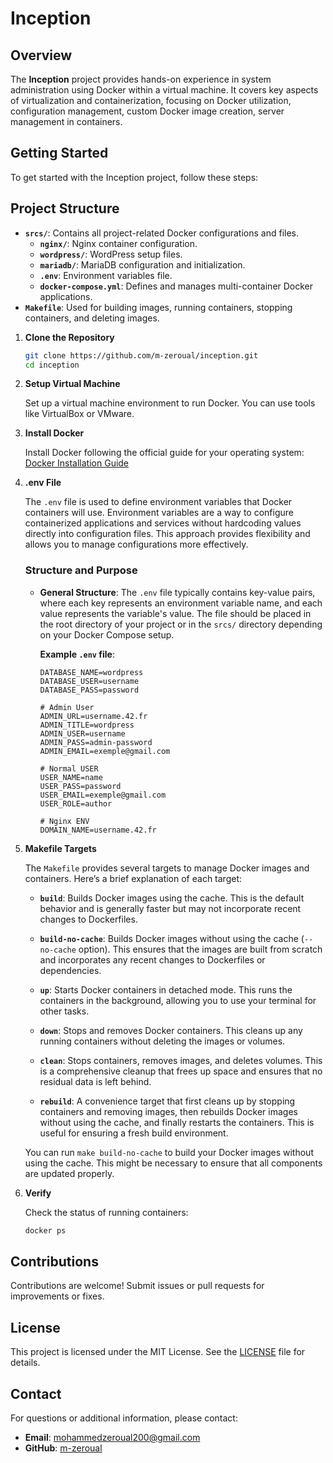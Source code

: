# Inception

## Overview

The **Inception** project provides hands-on experience in system administration using Docker within a virtual machine. It covers key aspects of virtualization and containerization, focusing on Docker utilization, configuration management, custom Docker image creation, server management in containers.

## Getting Started

To get started with the Inception project, follow these steps:

## Project Structure

- **`srcs/`**: Contains all project-related Docker configurations and files.
  - **`nginx/`**: Nginx container configuration.
  - **`wordpress/`**: WordPress setup files.
  - **`mariadb/`**: MariaDB configuration and initialization.
  - **`.env`**: Environment variables file.
  - **`docker-compose.yml`**: Defines and manages multi-container Docker applications.
- **`Makefile`**: Used for building images, running containers, stopping containers, and deleting images.

  
1. **Clone the Repository**

    ```bash
    git clone https://github.com/m-zeroual/inception.git
    cd inception
    ```

2. **Setup Virtual Machine**

    Set up a virtual machine environment to run Docker. You can use tools like VirtualBox or VMware.

3. **Install Docker**

    Install Docker following the official guide for your operating system:
    [Docker Installation Guide](https://docs.docker.com/get-docker/)
4. **.env File**

    The `.env` file is used to define environment variables that Docker containers will use. Environment variables are a way to configure containerized applications and services without hardcoding values directly into configuration files. This approach provides flexibility and allows you to manage configurations more effectively.
    
    ### Structure and Purpose
    
    - **General Structure**: The `.env` file typically contains key-value pairs, where each key represents an environment variable name, and each value represents the variable's value. The file should be placed in the root directory of your project or in the `srcs/` directory depending on your Docker Compose setup.
    
      **Example `.env` file**:
      
        ```# DATABASE
        DATABASE_NAME=wordpress
        DATABASE_USER=username
        DATABASE_PASS=password
        
        # Admin User
        ADMIN_URL=username.42.fr
        ADMIN_TITLE=wordpress
        ADMIN_USER=username
        ADMIN_PASS=admin-password
        ADMIN_EMAIL=exemple@gmail.com
        
        # Normal USER
        USER_NAME=name
        USER_PASS=password
        USER_EMAIL=exemple@gmail.com
        USER_ROLE=author
        
        # Nginx ENV
        DOMAIN_NAME=username.42.fr
  
4. **Makefile Targets**

    The `Makefile` provides several targets to manage Docker images and containers. Here’s a brief explanation of each target:
    
    - **`build`**: Builds Docker images using the cache. This is the default behavior and is generally faster but may not incorporate recent changes to   Dockerfiles.
    
    - **`build-no-cache`**: Builds Docker images without using the cache (`--no-cache` option). This ensures that the images are built from scratch and incorporates any recent changes to Dockerfiles or dependencies.
    
    - **`up`**: Starts Docker containers in detached mode. This runs the containers in the background, allowing you to use your terminal for other tasks.
    
    - **`down`**: Stops and removes Docker containers. This cleans up any running containers without deleting the images or volumes.
    
    - **`clean`**: Stops containers, removes images, and deletes volumes. This is a comprehensive cleanup that frees up space and ensures that no residual data is left behind.
    
    - **`rebuild`**: A convenience target that first cleans up by stopping containers and removing images, then rebuilds Docker images without using the cache, and finally restarts the containers. This is useful for ensuring a fresh build environment.
    
    You can run `make build-no-cache` to build your Docker images without using the cache. This might be necessary to ensure that all components are updated properly.


6. **Verify**

    Check the status of running containers:

    ```bash
    docker ps
    ```

## Contributions

Contributions are welcome! Submit issues or pull requests for improvements or fixes.

## License

This project is licensed under the MIT License. See the [LICENSE](LICENSE) file for details.

## Contact

For questions or additional information, please contact:

- **Email**: mohammedzeroual200@gmail.com
- **GitHub**: [m-zeroual](https://github.com/yourusername)
